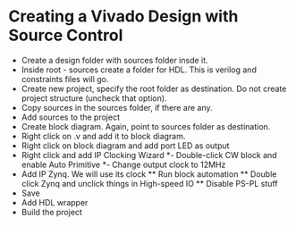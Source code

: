# Creating a Vivado Design with Source Control

* Create a design folder with sources folder insde it.
* Inside root - sources create a folder for HDL.  This is verilog and 
constraints files will go.
* Create new project, specify the root folder as destination.  Do not create
project structure (uncheck that option).
* Copy sources in the sources folder, if there are any.
* Add sources to the project
* Create block diagram.  Again, point to sources folder as destination.
* Right click on .v and add it to block diagram.
* Right click on block diagram and add port LED as output
* Right click and add IP Clocking Wizard
*- Double-click CW block and enable Auto Primitive
*- Change output clock to 12MHz
* Add IP Zynq.  We will use its clock 
** Run block automation
** Double click Zynq and unclick things in High-speed IO
** Disable PS-PL stuff
* Save
* Add HDL wrapper
* Build the project

